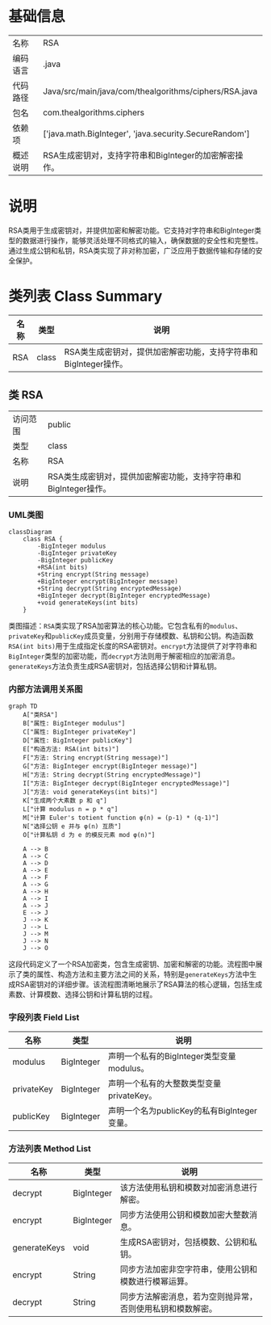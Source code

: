 # 基础信息

|      |      |
|------|------|
| 名称 | RSA |
| 编码语言 | .java |
| 代码路径 | Java/src/main/java/com/thealgorithms/ciphers/RSA.java |
| 包名 | com.thealgorithms.ciphers |
| 依赖项 | ['java.math.BigInteger', 'java.security.SecureRandom'] |
| 概述说明 | RSA生成密钥对，支持字符串和BigInteger的加密解密操作。 |

# 说明

RSA类用于生成密钥对，并提供加密和解密功能。它支持对字符串和BigInteger类型的数据进行操作，能够灵活处理不同格式的输入，确保数据的安全性和完整性。通过生成公钥和私钥，RSA类实现了非对称加密，广泛应用于数据传输和存储的安全保护。

# 类列表 Class Summary

| 名称   | 类型  | 说明 |
|-------|------|-------------|
| RSA | class | RSA类生成密钥对，提供加密解密功能，支持字符串和BigInteger操作。 |



## 类 RSA

|      |      |
|------|------|
| 访问范围 | public |
| 类型 | class |
| 名称 | RSA |
| 说明 | RSA类生成密钥对，提供加密解密功能，支持字符串和BigInteger操作。 |


### UML类图

```mermaid
classDiagram
    class RSA {
        -BigInteger modulus
        -BigInteger privateKey
        -BigInteger publicKey
        +RSA(int bits)
        +String encrypt(String message)
        +BigInteger encrypt(BigInteger message)
        +String decrypt(String encryptedMessage)
        +BigInteger decrypt(BigInteger encryptedMessage)
        +void generateKeys(int bits)
    }
```

类图描述：`RSA`类实现了RSA加密算法的核心功能。它包含私有的`modulus`、`privateKey`和`publicKey`成员变量，分别用于存储模数、私钥和公钥。构造函数`RSA(int bits)`用于生成指定长度的RSA密钥对。`encrypt`方法提供了对字符串和`BigInteger`类型的加密功能，而`decrypt`方法则用于解密相应的加密消息。`generateKeys`方法负责生成RSA密钥对，包括选择公钥和计算私钥。


### 内部方法调用关系图

```mermaid
graph TD
    A["类RSA"]
    B["属性: BigInteger modulus"]
    C["属性: BigInteger privateKey"]
    D["属性: BigInteger publicKey"]
    E["构造方法: RSA(int bits)"]
    F["方法: String encrypt(String message)"]
    G["方法: BigInteger encrypt(BigInteger message)"]
    H["方法: String decrypt(String encryptedMessage)"]
    I["方法: BigInteger decrypt(BigInteger encryptedMessage)"]
    J["方法: void generateKeys(int bits)"]
    K["生成两个大素数 p 和 q"]
    L["计算 modulus n = p * q"]
    M["计算 Euler's totient function φ(n) = (p-1) * (q-1)"]
    N["选择公钥 e 并与 φ(n) 互质"]
    O["计算私钥 d 为 e 的模反元素 mod φ(n)"]

    A --> B
    A --> C
    A --> D
    A --> E
    A --> F
    A --> G
    A --> H
    A --> I
    A --> J
    E --> J
    J --> K
    J --> L
    J --> M
    J --> N
    J --> O
```

这段代码定义了一个RSA加密类，包含生成密钥、加密和解密的功能。流程图中展示了类的属性、构造方法和主要方法之间的关系，特别是`generateKeys`方法中生成RSA密钥对的详细步骤。该流程图清晰地展示了RSA算法的核心逻辑，包括生成素数、计算模数、选择公钥和计算私钥的过程。

### 字段列表 Field List

| 名称  | 类型  | 说明 |
|-------|-------|------|
| modulus | BigInteger | 声明一个私有的BigInteger类型变量modulus。 |
| privateKey | BigInteger | 声明一个私有的大整数类型变量privateKey。 |
| publicKey | BigInteger | 声明一个名为publicKey的私有BigInteger变量。 |

### 方法列表 Method List

| 名称  | 类型  | 说明 |
|-------|-------|------|
| decrypt | BigInteger | 该方法使用私钥和模数对加密消息进行解密。 |
| encrypt | BigInteger | 同步方法使用公钥和模数加密大整数消息。 |
| generateKeys | void | 生成RSA密钥对，包括模数、公钥和私钥。 |
| encrypt | String | 同步方法加密非空字符串，使用公钥和模数进行模幂运算。 |
| decrypt | String | 同步方法解密消息，若为空则抛异常，否则使用私钥和模数解密。 |




